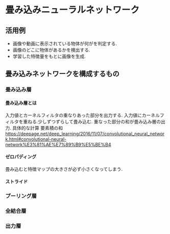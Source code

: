 # 畳み込みニューラルネットワーク
## 活用例
+ 画像や動画に表示されている物体が何がを判定する.
+ 画像のどこに物体があるかを検出する.
+ 学習した特徴量をもとに画像を生成.

## 畳み込みネットワークを構成するもの
### 畳み込み層
#### 畳み込み層とは
入力値とカーネルフィルタの重なりあった部分を出力する.
入力値にカーネルフィルタを重ねる.少しずつずらして畳み込む. 重なった部分の和が畳み込み層の出力.
具体的な計算
要素積の和
https://deepage.net/deep_learning/2016/11/07/convolutional_neural_network.html#convolutional-neural-network%E3%81%AE%E7%89%B9%E5%BE%B4
#### ゼロパディング
畳み込むと特徴マップの大きさが必ず小さくなってしまう.


#### ストライド

### プーリング層
### 全結合層
### 出力層
